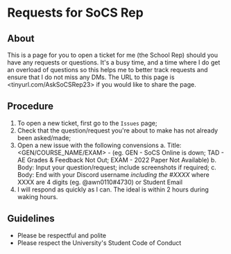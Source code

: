# Requests for SoCS Rep

## About
This is a page for you to open a ticket for me (the School Rep) should you have any requests or questions. It's a busy time, and a time where I do get an overload of questions so this helps me to better track requests and ensure that I do not miss any DMs. The URL to this page is <tinyurl.com/AskSoCSRep23> if you would like to share the page. 

## Procedure
1. To open a new ticket, first go to the `Issues` page;
2. Check that the question/request you're about to make has not already been asked/made;
3. Open a new issue with the following convensions
   a. Title: <GEN/COURSE_NAME/EXAM> - <Brief Title> (eg. GEN - SoCS Online is down; TAD - AE Grades & Feedback Not Out; EXAM - 2022 Paper Not Available)
   b. Body: Input your question/request; include screenshots if required;
   c. Body: End with your Discord username *including the #XXXX* where XXXX are 4 digits (eg. @awn0110#4730) or Student Email
4. I will respond as quickly as I can. The ideal is within 2 hours during waking hours.

## Guidelines
- Please be respectful and polite
- Please respect the University's Student Code of Conduct
